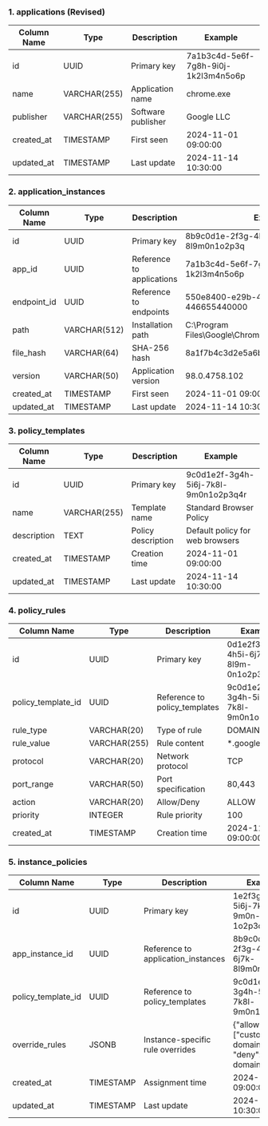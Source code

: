 ### 1. applications (Revised)
| Column Name | Type | Description | Example |
|------------|------|-------------|---------|
| id | UUID | Primary key | 7a1b3c4d-5e6f-7g8h-9i0j-1k2l3m4n5o6p |
| name | VARCHAR(255) | Application name | chrome.exe |
| publisher | VARCHAR(255) | Software publisher | Google LLC |
| created_at | TIMESTAMP | First seen | 2024-11-01 09:00:00 |
| updated_at | TIMESTAMP | Last update | 2024-11-14 10:30:00 |

### 2. application_instances
| Column Name | Type | Description | Example |
|------------|------|-------------|---------|
| id | UUID | Primary key | 8b9c0d1e-2f3g-4h5i-6j7k-8l9m0n1o2p3q |
| app_id | UUID | Reference to applications | 7a1b3c4d-5e6f-7g8h-9i0j-1k2l3m4n5o6p |
| endpoint_id | UUID | Reference to endpoints | 550e8400-e29b-41d4-a716-446655440000 |
| path | VARCHAR(512) | Installation path | C:\Program Files\Google\Chrome\Application\chrome.exe |
| file_hash | VARCHAR(64) | SHA-256 hash | 8a1f7b4c3d2e5a6b... |
| version | VARCHAR(50) | Application version | 98.0.4758.102 |
| created_at | TIMESTAMP | First seen | 2024-11-01 09:00:00 |
| updated_at | TIMESTAMP | Last update | 2024-11-14 10:30:00 |

### 3. policy_templates
| Column Name | Type | Description | Example |
|------------|------|-------------|---------|
| id | UUID | Primary key | 9c0d1e2f-3g4h-5i6j-7k8l-9m0n1o2p3q4r |
| name | VARCHAR(255) | Template name | Standard Browser Policy |
| description | TEXT | Policy description | Default policy for web browsers |
| created_at | TIMESTAMP | Creation time | 2024-11-01 09:00:00 |
| updated_at | TIMESTAMP | Last update | 2024-11-14 10:30:00 |

### 4. policy_rules
| Column Name | Type | Description | Example |
|------------|------|-------------|---------|
| id | UUID | Primary key | 0d1e2f3g-4h5i-6j7k-8l9m-0n1o2p3q4r5s |
| policy_template_id | UUID | Reference to policy_templates | 9c0d1e2f-3g4h-5i6j-7k8l-9m0n1o2p3q4r |
| rule_type | VARCHAR(20) | Type of rule | DOMAIN |
| rule_value | VARCHAR(255) | Rule content | *.google.com |
| protocol | VARCHAR(20) | Network protocol | TCP |
| port_range | VARCHAR(50) | Port specification | 80,443 |
| action | VARCHAR(20) | Allow/Deny | ALLOW |
| priority | INTEGER | Rule priority | 100 |
| created_at | TIMESTAMP | Creation time | 2024-11-01 09:00:00 |

### 5. instance_policies
| Column Name | Type | Description | Example |
|------------|------|-------------|---------|
| id | UUID | Primary key | 1e2f3g4h-5i6j-7k8l-9m0n-1o2p3q4r5s6t |
| app_instance_id | UUID | Reference to application_instances | 8b9c0d1e-2f3g-4h5i-6j7k-8l9m0n1o2p3q |
| policy_template_id | UUID | Reference to policy_templates | 9c0d1e2f-3g4h-5i6j-7k8l-9m0n1o2p3q4r |
| override_rules | JSONB | Instance-specific rule overrides | {"allow": ["custom-domain.com"], "deny": ["bad-domain.com"]} |
| created_at | TIMESTAMP | Assignment time | 2024-11-01 09:00:00 |
| updated_at | TIMESTAMP | Last update | 2024-11-14 10:30:00 |
